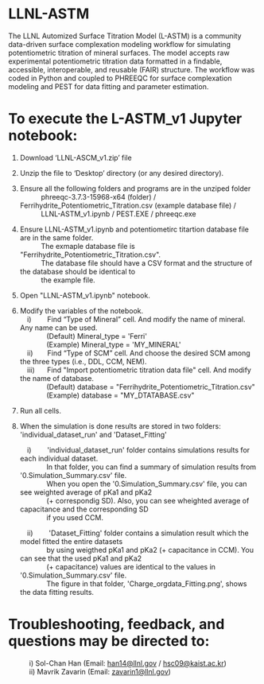 # LLNL-ASTM
The LLNL Automized Surface Titration Model (L-ASTM) is a community data-driven surface complexation modeling workflow for simulating potentiometric titration of mineral surfaces. The model accepts raw experimental potentiometric titration data formatted in a findable, accessible, interoperable, and reusable (FAIR) structure. The workflow was coded in Python and coupled to PHREEQC for surface complexation modeling and PEST for data fitting and parameter estimation.

# To execute the L-ASTM_v1 Jupyter notebook:
1) Download ‘LLNL-ASCM_v1.zip’ file

2) Unzip the file to ‘Desktop’ directory (or any desired directory). 

3) Ensure all the following folders and programs are in the unziped folder<br/>
	&emsp;&emsp;&emsp;phreeqc-3.7.3-15968-x64 (folder) / Ferrihydrite_Potentiometric_Titration.csv (example database file) /<br/>
	&emsp;&emsp;&emsp;LLNL-ASTM_v1.ipynb / PEST.EXE / phreeqc.exe

4) Ensure LLNL-ASTM_v1.ipynb and potentiometirc titartion database file are in the same folder.<br/>
	&emsp;&emsp;&emsp;The exmaple database file is "Ferrihydrite_Potentiometric_Titration.csv".<br/>
	&emsp;&emsp;&emsp;The database file should have a CSV format and the structure of the database should be identical to <br/>
	&emsp;&emsp;&emsp;the example file.

5) Open "LLNL-ASTM_v1.ipynb" notebook.

6) Modify the variables of the notebook.<br/>
	&emsp;i)   &emsp;&emsp;Find “Type of Mineral” cell. And modify the name of mineral. Any name can be used.<br/>
       &nbsp;&ensp;&emsp;&emsp;&emsp;(Default) Mineral_type = 'Ferri'<br/>
	     &nbsp;&emsp;&emsp;&emsp;&ensp;(Example) Mineral_type = 'MY_MINERAL'<br/>
	&emsp;ii)  &nbsp;&ensp;&emsp;Find “Type of SCM” cell. And choose the desired SCM among the three types (i.e., DDL, CCM, NEM).<br/>
	&emsp;iii) &ensp;&emsp;Find "Import potentiometric titration data file" cell. And modify the name of database.<br/>
	     &nbsp;&ensp;&emsp;&emsp;&emsp;(Default) database = "Ferrihydrite_Potentiometric_Titration.csv"<br/>
	     &nbsp;&ensp;&emsp;&emsp;&emsp;(Example) database = "MY_DTATABASE.csv"

8) Run all cells.

9) When the simulation is done results are stored in two folders: 'individual_dataset_run' and 'Dataset_Fitting'<br/>

	&emsp;i)                    &emsp;&emsp;'individual_dataset_run' folder contains simulations results for each individual dataset.<br/>
            &nbsp;&ensp;&emsp;&emsp;&emsp;In that folder, you can find a summary of simulation results from '0.Simulation_Summary.csv' file.<br/>
            &nbsp;&ensp;&emsp;&emsp;&emsp;When you open the '0.Simulation_Summary.csv' file, you can see weighted average of pKa1 and pKa2<br/>
            &nbsp;&ensp;&emsp;&emsp;&emsp;(+ correspondig SD). Also, you can see wheighted average of capacitance and the corresponding SD <br/>
            &nbsp;&ensp;&emsp;&emsp;&emsp;if you used CCM.<br/>
	    
	&emsp;ii)                   &emsp;&emsp;'Dataset_Fitting' folder contains a simulation result which the model fitted the entire datasets  <br/>
            &nbsp;&ensp;&emsp;&emsp;&emsp;by using weigthed pKa1 and pKa2 (+ capacitance in CCM). You can see that the used pKa1 and pKa2 <br/>
            &nbsp;&ensp;&emsp;&emsp;&emsp;(+ capacitance) values are identical to the values in '0.Simulation_Summary.csv' file. <br/>
            &nbsp;&ensp;&emsp;&emsp;&emsp;The figure in that folder, 'Charge_orgdata_Fitting.png', shows the data fitting results.<br/>

# Troubleshooting, feedback, and questions may be directed to:
&emsp;&emsp;&emsp;i)   Sol-Chan Han (Email: han14@llnl.gov / hsc09@kaist.ac.kr)<br/>
&emsp;&emsp;&emsp;ii)  Mavrik Zavarin (Email: zavarin1@llnl.gov)<br/>
